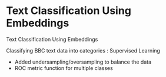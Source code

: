 # Text Classification Using Embeddings
 Text Classification Using Embeddings
 
 Classifying BBC text data into categories : Supervised Learning
 
 - Added undersampling/oversampling to balance the data
 - ROC metric function for multiple classes
